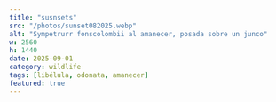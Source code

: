 ```yaml
---
title: "susnsets"
src: "/photos/sunset082025.webp"
alt: "Sympetrurr fonscolombii al amanecer, posada sobre un junco"
w: 2560
h: 1440
date: 2025-09-01
category: wildlife
tags: [libélula, odonata, amanecer]
featured: true
---
```

